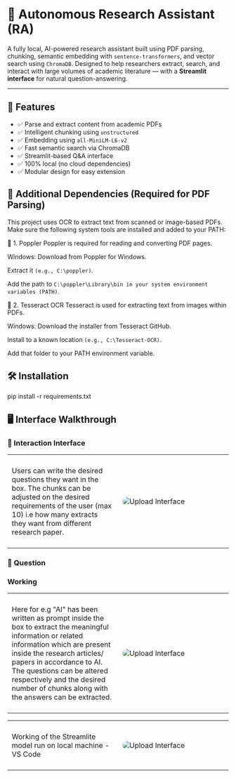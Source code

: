 # 🧠 Autonomous Research Assistant (RA)

A fully local, AI-powered research assistant built using PDF parsing, chunking, semantic embedding with `sentence-transformers`, and vector search using `ChromaDB`. Designed to help researchers extract, search, and interact with large volumes of academic literature — with a **Streamlit interface** for natural question-answering.

---

## 🚀 Features

- ✅ Parse and extract content from academic PDFs
- ✅ Intelligent chunking using `unstructured`
- ✅ Embedding using `all-MiniLM-L6-v2`
- ✅ Fast semantic search via ChromaDB
- ✅ Streamlit-based Q&A interface
- ✅ 100% local (no cloud dependencies)
- ✅ Modular design for easy extension

## 🔧 Additional Dependencies (Required for PDF Parsing)

This project uses OCR to extract text from scanned or image-based PDFs. Make sure the following system tools are installed and added to your PATH:

📌 1. Poppler
Poppler is required for reading and converting PDF pages.

Windows: Download from Poppler for Windows.

Extract it `(e.g., C:\poppler)`.

Add the path to `C:\poppler\Library\bin in your system environment variables (PATH)`.

📌 2. Tesseract OCR
Tesseract is used for extracting text from images within PDFs.

Windows: Download the installer from Tesseract GitHub.

Install to a known location `(e.g., C:\Tesseract-OCR)`.

Add that folder to your PATH environment variable.

## 🛠️ Installation
pip install -r requirements.txt

## 🖥 Interface Walkthrough

### 🧪 Interaction Interface

<table>
  <tr>
    <td style="width: 50%; vertical-align: top; padding: 10px;">
      <p>
        Users can write the desired questions they want in the box. The chunks can be adjusted on the desired requirements of the user (max 10) i.e how many extracts they want from different research paper. 
      </p>
    </td>
    <td style="width: 50%; padding: 10px;">
      <img src="https://github.com/user-attachments/assets/b2293920-a66a-4a16-8e9d-77f698b72369" alt="Upload Interface" style="max-width: 100%; border-radius: 10px;" />
    </td>
  </tr>
</table>

### 🧪 Question 

<table>
  <tr>
    <td style="width: 50%; vertical-align: top; padding: 10px;">
      <p>
        Here for e.g "AI" has been written as prompt inside the box to extract the meaningful information or related information which are present inside the research articles/ papers in accordance to AI. The questions can be altered respectively and the desired number of chunks along with the answers can be extracted.  
      </p>
    </td>
    <td style="width: 50%; padding: 10px;">
      <img src="https://github.com/user-attachments/assets/16da1045-5ba4-4e64-9d5d-fc68b9bd9bf7" alt="Upload Interface" style="max-width: 100%; border-radius: 10px;" />
    </td>
  </tr>


### Working 

<table>
  <tr>
    <td style="width: 50%; vertical-align: top; padding: 10px;">
      <p>
        Working of the Streamlite model run on local machine - VS Code 
      </p>
    </td>
    <td style="width: 50%; padding: 10px;">
      <img src="https://github.com/user-attachments/assets/3dd51392-e59a-4e37-89c1-9964172afa02" alt="Upload Interface" style="max-width: 100%; border-radius: 10px;" />
    </td>
  </tr>
 
